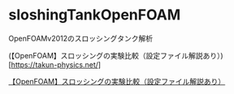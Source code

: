 # sloshingTankOpenFOAM
OpenFOAMv2012のスロッシングタンク解析

(【OpenFOAM】スロッシングの実験比較（設定ファイル解説あり）)[https://takun-physics.net/]

[【OpenFOAM】スロッシングの実験比較（設定ファイル解説あり）](https://takun-physics.net/)
